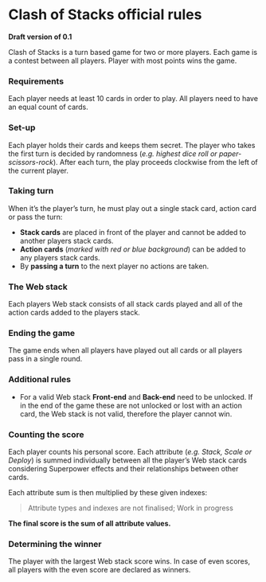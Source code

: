 # **Clash of Stacks** official rules
**Draft version of 0.1**

Clash of Stacks is a turn based game for two or more players. Each game is a contest between all players. Player with most points wins the game.

### Requirements
Each player needs at least 10 cards in order to play. All players need to have an equal count of cards.

### Set-up
Each player holds their cards and keeps them secret. The player who takes the first turn is decided by randomness (_e.g. highest dice roll or paper-scissors-rock_).
After each turn, the play proceeds  clockwise from the left of the current player.

### Taking turn
When it’s the player’s turn, he must play out a single stack card, action card or pass the turn:
  - **Stack cards** are placed in front of the player and cannot be added to another players stack cards.
  - **Action cards** (_marked with red or blue background_) can be added to any players stack cards.
  - By **passing a turn** to the next player no actions are taken.

### The Web stack
Each players Web stack consists of all stack cards played and all of the action cards added to the players stack.

### Ending the game
The game ends when all players have played out all cards or all players pass in a single round.

### Additional rules
  - For a valid Web stack __Front-end__ and __Back-end__ need to be unlocked. If in the end of the game these are not unlocked or lost with an action card, the Web stack is not valid, therefore the player cannot win.

### Counting the score
Each player counts his personal score. Each attribute (_e.g. Stack, Scale or Deploy_) is summed individually between all the player’s Web stack cards considering Superpower effects and their relationships between other cards.

Each attribute sum is then multiplied by these given indexes:
> Attribute types and indexes are not finalised; Work in progress

__The final score is the sum of all attribute values.__


### Determining the winner
The player with the largest Web stack score wins. In case of even scores, all players with the even score are declared as winners.
